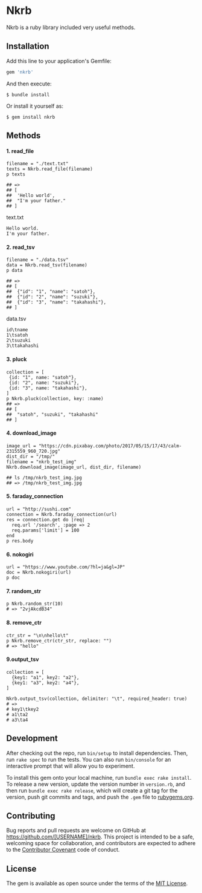 # Nkrb
Nkrb is a ruby library included very useful methods.

## Installation

Add this line to your application's Gemfile:

```ruby
gem 'nkrb'
```

And then execute:

    $ bundle install

Or install it yourself as:

    $ gem install nkrb

## Methods
#### 1. read_file
```
filename = "./text.txt"
texts = Nkrb.read_file(filename)
p texts

## => 
## [
##  'Hello world',
##  "I'm your father."
## ]
```
text.txt
```
Hello world.
I'm your father.
```

#### 2. read_tsv
```
filename = "./data.tsv"
data = Nkrb.read_tsv(filename)
p data

## => 
## [
##  {"id": "1", "name": "satoh"},
##  {"id": "2", "name": "suzuki"},
##  {"id": "3", "name": "takahashi"},
## ]
```

data.tsv
```
id\tname
1\tsatoh
2\tsuzuki
3\ttakahashi
```

#### 3. pluck

```
collection = [
 {id: "1", name: "satoh"},
 {id: "2", name: "suzuki"},
 {id: "3", name: "takahashi"},
]
p Nkrb.pluck(collection, key: :name)
## => 
## [
##  "satoh", "suzuki", "takahashi"
## ]
```

#### 4. download_image

```
image_url = "https://cdn.pixabay.com/photo/2017/05/15/17/43/calm-2315559_960_720.jpg"
dist_dir = "/tmp/"
filename = "nkrb_test_img"
Nkrb.download_image(image_url, dist_dir, filename)

## ls /tmp/nkrb_test_img.jpg
## => /tmp/nkrb_test_img.jpg
```


#### 5. faraday_connection

```
url = "http://sushi.com"
connection = Nkrb.faraday_connection(url)
res = connection.get do |req|
  req.url '/search', :page => 2
  req.params['limit'] = 100
end
p res.body
```

#### 6. nokogiri

```
url = "https://www.youtube.com/?hl=ja&gl=JP"
doc = Nkrb.nokogiri(url)
p doc
```


#### 7. random_str
```
p Nkrb.random_str(10)
# => "2vjAkcdB34" 
```

#### 8. remove_ctr
```
ctr_str = "\n\nhello\t"
p Nkrb.remove_ctr(ctr_str, replace: "")
# => "hello"
```

#### 9.output_tsv
```
collection = [
  {key1: "a1", key2: "a2"},
  {key1: "a3", key2: "a4"},
]

Nkrb.output_tsv(collection, delimiter: "\t", required_header: true)
# => 
# key1\tkey2
# a1\ta2
# a3\ta4
```


## Development

After checking out the repo, run `bin/setup` to install dependencies. Then, run `rake spec` to run the tests. You can also run `bin/console` for an interactive prompt that will allow you to experiment.

To install this gem onto your local machine, run `bundle exec rake install`. To release a new version, update the version number in `version.rb`, and then run `bundle exec rake release`, which will create a git tag for the version, push git commits and tags, and push the `.gem` file to [rubygems.org](https://rubygems.org).

## Contributing

Bug reports and pull requests are welcome on GitHub at https://github.com/[USERNAME]/nkrb. This project is intended to be a safe, welcoming space for collaboration, and contributors are expected to adhere to the [Contributor Covenant](http://contributor-covenant.org) code of conduct.


## License

The gem is available as open source under the terms of the [MIT License](http://opensource.org/licenses/MIT).

